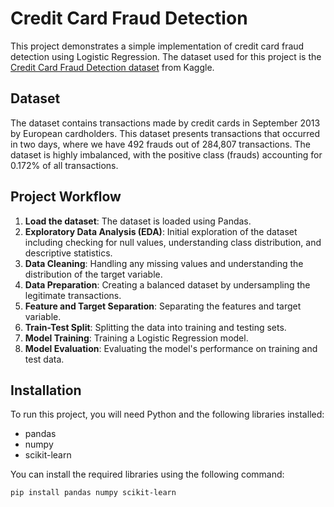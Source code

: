 # Credit Card Fraud Detection

This project demonstrates a simple implementation of credit card fraud detection using Logistic Regression. The dataset used for this project is the [Credit Card Fraud Detection dataset](https://www.kaggle.com/mlg-ulb/creditcardfraud) from Kaggle.

## Dataset

The dataset contains transactions made by credit cards in September 2013 by European cardholders. This dataset presents transactions that occurred in two days, where we have 492 frauds out of 284,807 transactions. The dataset is highly imbalanced, with the positive class (frauds) accounting for 0.172% of all transactions.

## Project Workflow

1. **Load the dataset**: The dataset is loaded using Pandas.
2. **Exploratory Data Analysis (EDA)**: Initial exploration of the dataset including checking for null values, understanding class distribution, and descriptive statistics.
3. **Data Cleaning**: Handling any missing values and understanding the distribution of the target variable.
4. **Data Preparation**: Creating a balanced dataset by undersampling the legitimate transactions.
5. **Feature and Target Separation**: Separating the features and target variable.
6. **Train-Test Split**: Splitting the data into training and testing sets.
7. **Model Training**: Training a Logistic Regression model.
8. **Model Evaluation**: Evaluating the model's performance on training and test data.

## Installation

To run this project, you will need Python and the following libraries installed:

- pandas
- numpy
- scikit-learn

You can install the required libraries using the following command:

```bash
pip install pandas numpy scikit-learn
